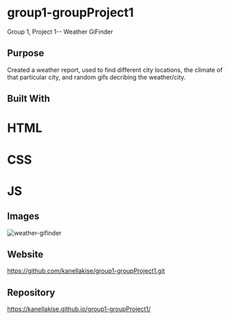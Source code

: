 # group1-groupProject1
Group 1, Project 1-- Weather GiFinder

## Purpose
Created a weather report, used to find different city locations, the climate of that particular city, and random gifs decribing the weather/city.

## Built With
# HTML
# CSS
# JS

## Images

![weather-gifinder](https://user-images.githubusercontent.com/81876258/139996005-1c2e928c-ca7f-4b35-9e11-f93b78de4eea.png)

## Website
https://github.com/kanellakise/group1-groupProject1.git

## Repository
https://kanellakise.github.io/group1-groupProject1/
